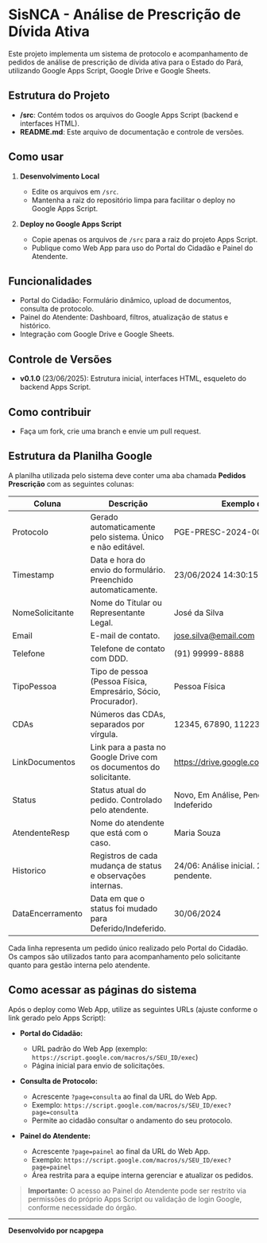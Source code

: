 # SisNCA - Análise de Prescrição de Dívida Ativa

Este projeto implementa um sistema de protocolo e acompanhamento de pedidos de análise de prescrição de dívida ativa para o Estado do Pará, utilizando Google Apps Script, Google Drive e Google Sheets.

## Estrutura do Projeto

- **/src**: Contém todos os arquivos do Google Apps Script (backend e interfaces HTML).
- **README.md**: Este arquivo de documentação e controle de versões.

## Como usar

1. **Desenvolvimento Local**
   - Edite os arquivos em `/src`.
   - Mantenha a raiz do repositório limpa para facilitar o deploy no Google Apps Script.

2. **Deploy no Google Apps Script**
   - Copie apenas os arquivos de `/src` para a raiz do projeto Apps Script.
   - Publique como Web App para uso do Portal do Cidadão e Painel do Atendente.

## Funcionalidades
- Portal do Cidadão: Formulário dinâmico, upload de documentos, consulta de protocolo.
- Painel do Atendente: Dashboard, filtros, atualização de status e histórico.
- Integração com Google Drive e Google Sheets.

## Controle de Versões
- **v0.1.0** (23/06/2025): Estrutura inicial, interfaces HTML, esqueleto do backend Apps Script.

## Como contribuir
- Faça um fork, crie uma branch e envie um pull request.

## Estrutura da Planilha Google

A planilha utilizada pelo sistema deve conter uma aba chamada **Pedidos Prescrição** com as seguintes colunas:

| Coluna           | Descrição                                                                                                    | Exemplo de Conteúdo                                      |
|------------------|-------------------------------------------------------------------------------------------------------------|----------------------------------------------------------|
| Protocolo        | Gerado automaticamente pelo sistema. Único e não editável.                                                  | PGE-PRESC-2024-0001                                      |
| Timestamp        | Data e hora do envio do formulário. Preenchido automaticamente.                                             | 23/06/2024 14:30:15                                      |
| NomeSolicitante  | Nome do Titular ou Representante Legal.                                                                     | José da Silva                                            |
| Email            | E-mail de contato.                                                                                          | jose.silva@email.com                                     |
| Telefone         | Telefone de contato com DDD.                                                                                | (91) 99999-8888                                          |
| TipoPessoa       | Tipo de pessoa (Pessoa Física, Empresário, Sócio, Procurador).                                              | Pessoa Física                                            |
| CDAs             | Números das CDAs, separados por vírgula.                                                                    | 12345, 67890, 11223                                      |
| LinkDocumentos   | Link para a pasta no Google Drive com os documentos do solicitante.                                         | https://drive.google.com/drive/folders/123xyz...         |
| Status           | Status atual do pedido. Controlado pelo atendente.                                                          | Novo, Em Análise, Pendente, Deferido, Indeferido         |
| AtendenteResp    | Nome do atendente que está com o caso.                                                                      | Maria Souza                                              |
| Historico        | Registros de cada mudança de status e observações internas.                                                 | 24/06: Análise inicial. 25/06: Documentação pendente.    |
| DataEncerramento | Data em que o status foi mudado para Deferido/Indeferido.                                                   | 30/06/2024                                               |

Cada linha representa um pedido único realizado pelo Portal do Cidadão.  
Os campos são utilizados tanto para acompanhamento pelo solicitante quanto para gestão interna pelo atendente.

## Como acessar as páginas do sistema

Após o deploy como Web App, utilize as seguintes URLs (ajuste conforme o link gerado pelo Apps Script):

- **Portal do Cidadão:**
  - URL padrão do Web App (exemplo: `https://script.google.com/macros/s/SEU_ID/exec`)
  - Página inicial para envio de solicitações.

- **Consulta de Protocolo:**
  - Acrescente `?page=consulta` ao final da URL do Web App.
  - Exemplo: `https://script.google.com/macros/s/SEU_ID/exec?page=consulta`
  - Permite ao cidadão consultar o andamento do seu protocolo.

- **Painel do Atendente:**
  - Acrescente `?page=painel` ao final da URL do Web App.
  - Exemplo: `https://script.google.com/macros/s/SEU_ID/exec?page=painel`
  - Área restrita para a equipe interna gerenciar e atualizar os pedidos.

> **Importante:**
> O acesso ao Painel do Atendente pode ser restrito via permissões do próprio Apps Script ou validação de login Google, conforme necessidade do órgão.

---

**Desenvolvido por ncapgepa**
